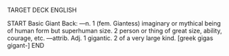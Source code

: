 TARGET DECK
ENGLISH

START
Basic
Giant
Back: —n. 1 (fem. Giantess) imaginary or mythical being of human form but superhuman size. 2 person or thing of great size, ability, courage, etc. —attrib. Adj. 1 gigantic. 2 of a very large kind. [greek gigas gigant-]
END
